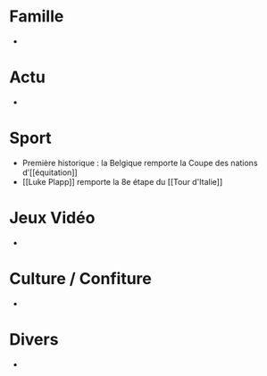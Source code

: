 # Famille
- 
# Actu
- 
# Sport
- Première historique : la Belgique remporte la Coupe des nations d’[[équitation]]
- [[Luke Plapp]] remporte la 8e étape du [[Tour d'Italie]]
# Jeux Vidéo
- 
# Culture / Confiture
- 
# Divers
- 
